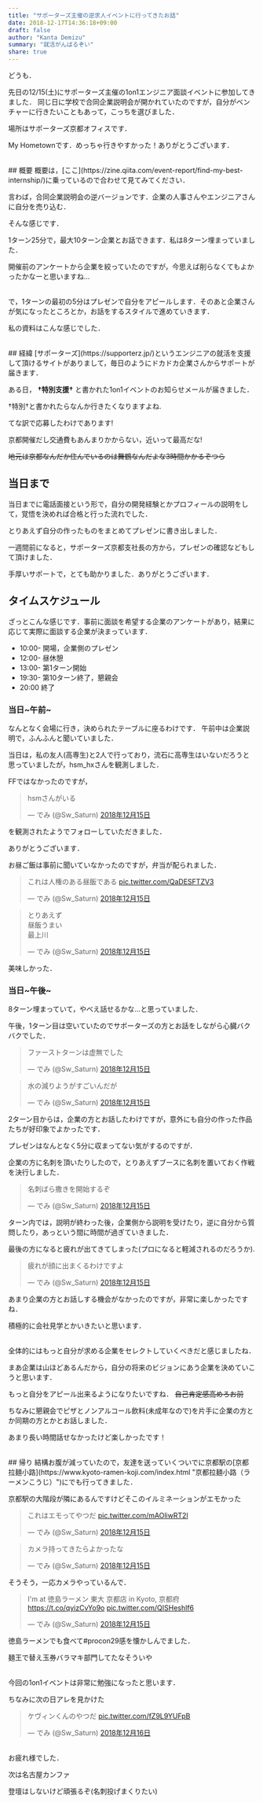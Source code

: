 ```yaml
---
title: "サポーターズ主催の逆求人イベントに行ってきたお話"
date: 2018-12-17T14:36:18+09:00
draft: false
author: "Kanta Demizu"
summary: "就活がんばるぞい"
share: true
---
```


どうも．

先日の12/15(土)にサポーターズ主催の1on1エンジニア面談イベントに参加してきました．
同じ日に学校で合同企業説明会が開かれていたのですが，自分がベンチャーに行きたいこともあって，こっちを選びました．

場所はサポーターズ京都オフィスです．

My Hometownです．めっちゃ行きやすかった！ありがとうございます．

<br />
## 概要
概要は，[ここ](https://zine.qiita.com/event-report/find-my-best-internship/)に乗っているので合わせて見てみてください．

言わば，合同企業説明会の逆バージョンです．企業の人事さんやエンジニアさんに自分を売り込む．

そんな感じです．

1ターン25分で，最大10ターン企業とお話できます．私は8ターン埋まっていました．

開催前のアンケートから企業を絞っていたのですが，今思えば削らなくてもよかったかなーと思いますね...

<br />
で，1ターンの最初の5分はプレゼンで自分をアピールします．そのあと企業さんが気になったところとか，お話をするスタイルで進めていきます．

私の資料はこんな感じでした．

<script async class="speakerdeck-embed" data-id="64397d127eb348d48622172c2b426f1c" data-ratio="1.77777777777778" src="//speakerdeck.com/assets/embed.js"></script>

<br />
## 経緯
[サポーターズ](https://supporterz.jp/)というエンジニアの就活を支援して頂けるサイトがありまして，毎日のようにドカドカ企業さんからサポートが届きます．

ある日， **†特別支援†** と書かれた1on1イベントのお知らせメールが届きました．

†特別†と書かれたらなんか行きたくなりますよね.

てな訳で応募したわけであります!

京都開催だし交通費もあんまりかからない，近いって最高だな!

~~地元は京都なんだか住んでいるのは舞鶴なんだよな3時間かかるぞつら~~

## 当日まで
当日までに電話面接という形で，自分の開発経験とかプロフィールの説明をして，覚悟を決めれば合格と行った流れでした．

とりあえず自分の作ったものをまとめてプレゼンに書き出しました．

一週間前になると，サポーターズ京都支社長の方から，プレゼンの確認などもして頂けました．

手厚いサポートで，とても助かりました．ありがとうございます．

## タイムスケジュール
ざっとこんな感じです．事前に面談を希望する企業のアンケートがあり，結果に応じて実際に面談する企業が決まっています．

- 10:00- 開場，企業側のプレゼン
- 12:00- 昼休憩
- 13:00- 第1ターン開始
- 19:30- 第10ターン終了，懇親会
- 20:00  終了

### 当日~午前~

なんとなく会場に行き，決められたテーブルに座るわけです．
午前中は企業説明で，ふんふんと聞いていました．

当日は，私の友人(高専生)と2人で行っており，流石に高専生はいないだろうと思っていましたが，hsm_hxさんを観測しました．

FFではなかったのですが，

<blockquote class="twitter-tweet" data-lang="ja"><p lang="ja" dir="ltr">hsmさんがいる</p>&mdash; でみ (@Sw_Saturn) <a href="https://twitter.com/Sw_Saturn/status/1073747396624973824?ref_src=twsrc%5Etfw">2018年12月15日</a></blockquote>
<script async src="https://platform.twitter.com/widgets.js" charset="utf-8"></script>

を観測されたようでフォローしていただきました．

ありがとうございます．

お昼ご飯は事前に聞いていなかったのですが，弁当が配られました．
<blockquote class="twitter-tweet" data-lang="ja"><p lang="ja" dir="ltr">これは人権のある昼飯である <a href="https://t.co/QaDESFTZV3">pic.twitter.com/QaDESFTZV3</a></p>&mdash; でみ (@Sw_Saturn) <a href="https://twitter.com/Sw_Saturn/status/1073771897924419584?ref_src=twsrc%5Etfw">2018年12月15日</a></blockquote>
<script async src="https://platform.twitter.com/widgets.js" charset="utf-8"></script>

<blockquote class="twitter-tweet" data-lang="ja"><p lang="ja" dir="ltr">とりあえず<br>昼飯うまい<br>最上川</p>&mdash; でみ (@Sw_Saturn) <a href="https://twitter.com/Sw_Saturn/status/1073779604572127233?ref_src=twsrc%5Etfw">2018年12月15日</a></blockquote>
<script async src="https://platform.twitter.com/widgets.js" charset="utf-8"></script>

美味しかった．

### 当日~午後~
8ターン埋まっていて，やべえ話せるかな…と思っていました．

午後，1ターン目は空いていたのでサポーターズの方とお話をしながら心臓バクバクでした．
<blockquote class="twitter-tweet" data-lang="ja"><p lang="ja" dir="ltr">ファーストターンは虚無でした</p>&mdash; でみ (@Sw_Saturn) <a href="https://twitter.com/Sw_Saturn/status/1073796621748424705?ref_src=twsrc%5Etfw">2018年12月15日</a></blockquote>
<script async src="https://platform.twitter.com/widgets.js" charset="utf-8"></script>

<blockquote class="twitter-tweet" data-lang="ja"><p lang="ja" dir="ltr">水の減りようがすごいんだが</p>&mdash; でみ (@Sw_Saturn) <a href="https://twitter.com/Sw_Saturn/status/1073796859234213889?ref_src=twsrc%5Etfw">2018年12月15日</a></blockquote>
<script async src="https://platform.twitter.com/widgets.js" charset="utf-8"></script>

2ターン目からは，企業の方とお話したわけですが，意外にも自分の作った作品たちが好印象でよかったです．

プレゼンはなんとなく5分に収まってない気がするのですが．

企業の方に名刺を頂いたりしたので，とりあえずブースに名刺を置いておく作戦を決行しました．
<blockquote class="twitter-tweet" data-lang="ja"><p lang="ja" dir="ltr">名刺ばら撒きを開始するぞ</p>&mdash; でみ (@Sw_Saturn) <a href="https://twitter.com/Sw_Saturn/status/1073797823966019584?ref_src=twsrc%5Etfw">2018年12月15日</a></blockquote>
<script async src="https://platform.twitter.com/widgets.js" charset="utf-8"></script>

ターン内では，説明が終わった後，企業側から説明を受けたり，逆に自分から質問したり，あっという間に時間が過ぎていきました．

最後の方になると疲れが出てきてしまった(プロになると軽減されるのだろうか).
<blockquote class="twitter-tweet" data-lang="ja"><p lang="ja" dir="ltr">疲れが顔に出まくるわけですよ</p>&mdash; でみ (@Sw_Saturn) <a href="https://twitter.com/Sw_Saturn/status/1073868433312251905?ref_src=twsrc%5Etfw">2018年12月15日</a></blockquote>
<script async src="https://platform.twitter.com/widgets.js" charset="utf-8"></script>


あまり企業の方とお話しする機会がなかったのですが，非常に楽しかったですね．

積極的に会社見学とかいきたいと思います．

<br />
全体的にはもっと自分が求める企業をセレクトしていくべきだと感じましたね．

まあ企業は山ほどあるんだから，自分の将来のビジョンにあう企業を決めていこうと思います．

もっと自分をアピール出来るようになりたいですね． ~~自己肯定感高めろお前~~

ちなみに懇親会でピザとノンアルコール飲料(未成年なので)を片手に企業の方とか同期の方とかとお話しました．

あまり長い時間話せなかったけど楽しかったです！

<br />
## 帰り
結構お腹が減っていたので，友達を送っていくついでに京都駅の[京都拉麺小路](https://www.kyoto-ramen-koji.com/index.html "京都拉麺小路（ラーメンこうじ）")にでも行ってきました．

京都駅の大階段が隣にあるんですけどそこのイルミネーションがエモかった
<blockquote class="twitter-tweet" data-lang="ja"><p lang="ja" dir="ltr">これはエモってやつだ <a href="https://t.co/mAOliwRT2l">pic.twitter.com/mAOliwRT2l</a></p>&mdash; でみ (@Sw_Saturn) <a href="https://twitter.com/Sw_Saturn/status/1073907605381103616?ref_src=twsrc%5Etfw">2018年12月15日</a></blockquote>
<script async src="https://platform.twitter.com/widgets.js" charset="utf-8"></script>

<blockquote class="twitter-tweet" data-lang="ja"><p lang="ja" dir="ltr">カメラ持ってきたらよかったな</p>&mdash; でみ (@Sw_Saturn) <a href="https://twitter.com/Sw_Saturn/status/1073920375296159750?ref_src=twsrc%5Etfw">2018年12月15日</a></blockquote>
<script async src="https://platform.twitter.com/widgets.js" charset="utf-8"></script>
そうそう，一応カメラやっているんで．

<blockquote class="twitter-tweet" data-lang="ja"><p lang="ja" dir="ltr">I&#39;m at 徳島ラーメン 東大 京都店 in Kyoto, 京都府 <a href="https://t.co/qyizCvYo9o">https://t.co/qyizCvYo9o</a> <a href="https://t.co/QISHeshlf6">pic.twitter.com/QISHeshlf6</a></p>&mdash; でみ (@Sw_Saturn) <a href="https://twitter.com/Sw_Saturn/status/1073915018545111040?ref_src=twsrc%5Etfw">2018年12月15日</a></blockquote>
<script async src="https://platform.twitter.com/widgets.js" charset="utf-8"></script>
徳島ラーメンでも食べて#procon29感を懐かしんでました．

麺王で替え玉券バラマキ部門してたなそういや

<br />
今回の1on1イベントは非常に勉強になったと思います．

ちなみに次の日アレを見かけた
<blockquote class="twitter-tweet" data-lang="ja"><p lang="ja" dir="ltr">ケヴィンくんのやつだ <a href="https://t.co/fZ9L9YUFpB">pic.twitter.com/fZ9L9YUFpB</a></p>&mdash; でみ (@Sw_Saturn) <a href="https://twitter.com/Sw_Saturn/status/1074116736150990849?ref_src=twsrc%5Etfw">2018年12月16日</a></blockquote>
<script async src="https://platform.twitter.com/widgets.js" charset="utf-8"></script>

<br />
お疲れ様でした．

次は名古屋カンファ

登壇はしないけど頑張るぞ(名刺投げまくりたい)